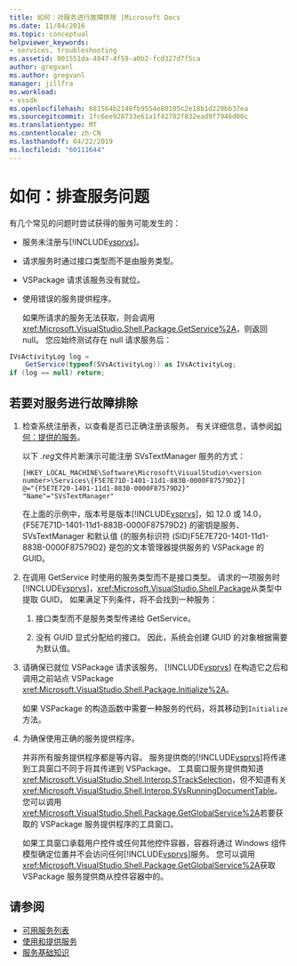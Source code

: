 ```yaml
---
title: 如何：对服务进行故障排除 |Microsoft Docs
ms.date: 11/04/2016
ms.topic: conceptual
helpviewer_keywords:
- services, troubleshooting
ms.assetid: 001551da-4847-4f59-a0b2-fcd327d7f5ca
author: gregvanl
ms.author: gregvanl
manager: jillfra
ms.workload:
- vssdk
ms.openlocfilehash: 681564b2148fb9554e80105c2e18b1d220bb37ea
ms.sourcegitcommit: 1fc6ee928733e61a1f42782f832ead9f7946d00c
ms.translationtype: MT
ms.contentlocale: zh-CN
ms.lasthandoff: 04/22/2019
ms.locfileid: "60111644"
---
```

# <a name="how-to-troubleshoot-services"></a>如何：排查服务问题
有几个常见的问题时尝试获得的服务可能发生的：

- 服务未注册与[!INCLUDE[vsprvs](../code-quality/includes/vsprvs_md.md)]。

- 请求服务时通过接口类型而不是由服务类型。

- VSPackage 请求该服务没有就位。

- 使用错误的服务提供程序。

  如果所请求的服务无法获取，则会调用<xref:Microsoft.VisualStudio.Shell.Package.GetService%2A>，则返回 null。 您应始终测试存在 null 请求服务后：

```csharp
IVsActivityLog log =
    GetService(typeof(SVsActivityLog)) as IVsActivityLog;
if (log == null) return;
```

## <a name="to-troubleshoot-a-service"></a>若要对服务进行故障排除

1. 检查系统注册表，以查看是否已正确注册该服务。 有关详细信息，请参阅[如何：提供的服务](../extensibility/how-to-provide-a-service.md)。

    以下 *.reg*文件片断演示可能注册 SVsTextManager 服务的方式：

   ```
   [HKEY_LOCAL_MACHINE\Software\Microsoft\VisualStudio\<version number>\Services\{F5E7E71D-1401-11d1-883B-0000F87579D2}]
   @="{F5E7E720-1401-11d1-883B-0000F87579D2}"
   "Name"="SVsTextManager"
   ```

    在上面的示例中，版本号是版本[!INCLUDE[vsprvs](../code-quality/includes/vsprvs_md.md)]，如 12.0 或 14.0，{F5E7E71D-1401-11d1-883B-0000F87579D2} 的密钥是服务、 SVsTextManager 和默认值 {的服务标识符 (SID)F5E7E720-1401-11d1-883B-0000F87579D2} 是包的文本管理器提供服务的 VSPackage 的 GUID。

2. 在调用 GetService 时使用的服务类型而不是接口类型。 请求的一项服务时[!INCLUDE[vsprvs](../code-quality/includes/vsprvs_md.md)]，<xref:Microsoft.VisualStudio.Shell.Package>从类型中提取 GUID。 如果满足下列条件，将不会找到一种服务：

   1. 接口类型而不是服务类型传递给 GetService。

   2. 没有 GUID 显式分配给的接口。 因此，系统会创建 GUID 的对象根据需要为默认值。

3. 请确保已就位 VSPackage 请求该服务。 [!INCLUDE[vsprvs](../code-quality/includes/vsprvs_md.md)] 在构造它之后和调用之前站点 VSPackage <xref:Microsoft.VisualStudio.Shell.Package.Initialize%2A>。

    如果 VSPackage 的构造函数中需要一种服务的代码，将其移动到`Initialize`方法。

4. 为确保使用正确的服务提供程序。

    并非所有服务提供程序都是等内容。 服务提供商的[!INCLUDE[vsprvs](../code-quality/includes/vsprvs_md.md)]将传递到工具窗口不同于将其传递到 VSPackage。 工具窗口服务提供商知道<xref:Microsoft.VisualStudio.Shell.Interop.STrackSelection>，但不知道有关<xref:Microsoft.VisualStudio.Shell.Interop.SVsRunningDocumentTable>。 您可以调用<xref:Microsoft.VisualStudio.Shell.Package.GetGlobalService%2A>若要获取的 VSPackage 服务提供程序的工具窗口。

    如果工具窗口承载用户控件或任何其他控件容器，容器将通过 Windows 组件模型确定位置并不会访问任何[!INCLUDE[vsprvs](../code-quality/includes/vsprvs_md.md)]服务。 您可以调用<xref:Microsoft.VisualStudio.Shell.Package.GetGlobalService%2A>获取 VSPackage 服务提供商从控件容器中的。

## <a name="see-also"></a>请参阅
- [可用服务列表](../extensibility/internals/list-of-available-services.md)
- [使用和提供服务](../extensibility/using-and-providing-services.md)
- [服务基础知识](../extensibility/internals/service-essentials.md)